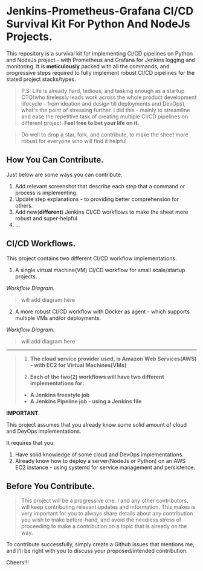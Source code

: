 # Jenkins-Prometheus-Grafana CI/CD Survival Kit For Python And NodeJs Projects.

This repository is a survival kit for implementing Ci/CD pipelines on Python and NodeJs project  - with Prometheus and Grafana for Jenkins logging and monitoring. It is **meticulously** packed with all the commands, and progressive steps required to fully implement robust CI/CD pipelines for the stated project stacks/types.

> P.S: Life is already hard, tedious, and tasking enough as a startup CTO(who tirelessly leads work across the whole product development lifecycle - from ideation and design till deployments and DevOps), what's the point of stressing further. I did this - mainly to streamline and ease the repetitive task of creating multiple CI/CD pipelines on different project. **Feel free to bet your life on it.**

> Do well to drop a star, fork, and contribute, to make the sheet more robust for everyone who will find it helpful.

## How You Can Contribute.

Just below are some ways you can contribute.

1. Add relevant screenshot that describe each step that a command or process is implementing.
2. Update step explanations - to providing better comprehension for others.
3. Add new(**different**) Jenkins CI/CD workflows to make the sheet more robust and super-helpful.
4. ...

## CI/CD Workflows.

This project contains two different CI/CD workflow implementations.

1. A single virtual machine(VM) CI/CD workflow for small scale/startup projects.

_Workflow Diagram._

> will add diagram here

2. A more robust CI/CD workflow with Docker as agent - which supports multiple VMs and/or deployments.

_Workflow Diagram._

> will add diagram here

---

> 1. **The cloud service provider used, is Amazon Web Services(AWS) - with EC2 for Virtual Machines(VMs)**
>
> 2. **Each of the two(2) workflows will have two different implementations for:**
>
> - **A Jenkins freestyle job**
> - **A Jenkins Pipeline job - using a Jenkins file**

**IMPORTANT.**

This project assumes that you already know some solid amount of cloud and DevOps implementations.

It requires that you:

1. Have solid knowledge of some cloud and DevOps implementations.
2. Already know how to deploy a server(NodeJs or Python) on an AWS EC2 instance - using systemd for service management and persistence.

## Before You Contribute.

> This project will be a progressive one. I and any other contributors, will keep contributing relevant updates and information. This makes is very important for you to always share details about any contribution you wish to make before-hand, and avoid the needless stress of proceeding to make a contribution on a topic that is already on the way.

To contribute successfully, simply create a Github issues that mentions me, and I'll be right with you to discuss your
proposed/intended contribution.

Cheers!!!
